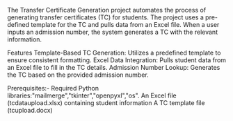 
The Transfer Certificate Generation project automates the process of generating transfer certificates (TC) for students. The project uses a pre-defined template for the TC and pulls data from an Excel file. When a user inputs an admission number, the system generates a TC with the relevant information.

Features
Template-Based TC Generation: Utilizes a predefined template to ensure consistent formatting.
Excel Data Integration: Pulls student data from an Excel file to fill in the TC details.
Admission Number Lookup: Generates the TC based on the provided admission number.

Prerequisites:-
Required Python libraries:"mailmerge","tkinter","openpyxl","os".
An Excel file (tcdataupload.xlsx) containing student information
A TC template file (tcupload.docx)

